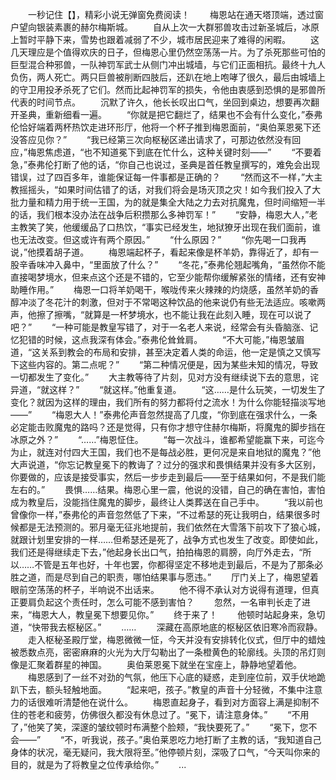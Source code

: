 　　一秒记住【】，精彩小说无弹窗免费阅读！
　　梅恩站在通天塔顶端，透过窗户望向银装素裹的赫尔梅斯城。
　　自从上次一大群邪兽攻击过新圣城后，冰原上暂时平静下来，雪势也跟着减弱了不少，城市居民迎来了难得的闲暇。
　　这几天理应是个值得欢庆的日子，但梅恩心里仍然空荡荡一片。为了杀死那些可怕的巨型混合种邪兽，一队神罚军武士从侧门冲出城墙，与它们正面相抗。最终十九人负伤，两人死亡。两只巨兽被削断四肢后，还趴在地上咆哮了很久，最后由城墙上的守卫用投矛杀死了它们。然而比起神罚军的损失，令他由衷感到恐惧的是邪兽所代表的时间节点。
　　沉默了许久，他长长叹出口气，坐回到桌边，想要再次翻开圣典，重新细看一遍。
　　“你就是把它翻烂了，结果也不会有什么变化，”泰弗伦恰好端着两杯热饮走进环形厅，他将一个杯子推到梅恩面前，“奥伯莱恩冕下还没答应见你？”
　　“我已经第三次向枢秘区递出请求了，可那边依然没有回应，”梅恩焦虑道，“也不知道冕下到底在忙什么，这种关键时刻——”
　　“不要着急，”泰弗伦打断了他的话，“你自己也说过，圣典是首任教皇撰写的，难免会出现错误，过了四百多年，谁能保证每一件事都是正确的？
　　“然而这不一样，”大主教摇摇头，“如果时间估错了的话，对我们将会是场灭顶之灾！如今我们投入了大批力量和精力用于统一王国，为的就是集全大陆之力去对抗魔鬼，但时间缩短一半的话，我们根本没办法在战争后积攒那么多神罚军！”
　　“安静，梅恩大人，”老主教笑了笑，他缓缓品了口热饮，“事实已经发生，地狱獠牙出现在我们面前，谁也无法改变。但这或许有两个原因。”
　　“什么原因？”
　　“你先喝一口我再说，”他摸着胡子道。
　　梅恩端起杯子，看起来像是杯羊奶，靠得近了，却有一股辛香味冲入鼻中，“里面放了什么？”
　　“冬花，”泰弗伦翘起嘴角，“虽然你不能直接喝梦境水，但来点这个还是不错的，它至少能帮你缓解紧张的情绪，还有安神助睡作用。”
　　梅恩一口将羊奶喝干，喉咙传来火辣辣的灼烧感，虽然羊奶的香醇冲淡了冬花汁的刺激，但对于不常喝这种饮品的他来说仍有些无法适应。咳嗽两声，他擦了擦嘴，“就算是一杯梦境水，也不能让我在此刻入睡，现在可以说了吧？”
　　“一种可能是教皇写错了，对于一名老人来说，经常会有头昏脑涨、记忆犯错的时候，这点我深有体会。”泰弗伦耸耸肩。
　　“不大可能，”梅恩皱眉道，“这关系到教会的布局和安排，甚至决定着人类的命运，他一定是慎之又慎写下这些内容的。第二点呢？”
　　“第二种情况便是，因为某些未知的情况，导致一切都发生了变化。”
　　大主教等待了片刻，见对方没有继续说下去的意思，诧异道，“就这样？”
　　“就这样。”他重复道。
　　“这……是什么玩笑，一切发生了变化？就因为这样的理由，我们所有的努力都将付之流水！为什么你能轻描淡写地——”
　　“梅恩大人！”泰弗伦声音忽然提高了几度，“你到底在强求什么，一条必定能击败魔鬼的路吗？还是觉得，只有你才想守住赫尔梅斯，将魔鬼的脚步挡在冰原之外？”
　　“……”梅恩怔住。
　　“每一次战斗，谁都希望能赢下来，可迄今为止，就连对付四大王国，我们也不是每战必胜，更何况是来自地狱的魔鬼？”他大声说道，“你忘记教皇冕下的教诲了？过分的强求和畏惧结果并没有多大区别，你要做的，应该是接受事实，然后一步步走到最后——至于结果如何，不是我们能左右的。”
　　畏惧……结果。梅恩心里一震，他说的没错，自己的确在害怕，害怕成为教皇后，没能挡住魔鬼的脚步，最终让人类葬送在自己手中。
　　“我以前也曾像你一样，”泰弗伦的声音忽然低了下来，“不过希瑟的死让我明白，结果很多时候都是无法预测的。邪月毫无征兆地提前，我们依然在大雪落下前攻下了狼心城，就跟计划里安排的一样……但希瑟还是死了，战争方式也发生了改变。即使如此，我们还是得继续走下去，”他起身长出口气，拍拍梅恩的肩膀，向厅外走去，“所以……不管是五年也好，十年也罢，你都得坚定不移地走到最后，不是为了那条必胜之道，而是尽到自己的职责，哪怕结果事与愿违。”
　　厅门关上了，梅恩望着眼前空荡荡的杯子，半响说不出话来。
　　他不得不承认对方说得有道理，但真正要肩负起这个责任时，怎么可能不感到害怕？
　　忽然，一名审判长走了进来，“梅恩大人，教皇冕下想要见你。”
　　终于来了！
　　他顿时站起身来，急切道，“快带我去枢秘区。”
　　……
　　深藏在高原地底的枢秘区依旧寒冷而寂静。
　　走入枢秘圣殿厅堂，梅恩微微一怔，今天并没有安排转化仪式，但厅中的蜡烛被悉数点亮，密密麻麻的火光为大厅勾勒出了一条橙黄色的轮廓线。头顶的吊灯则像是汇聚着群星的神国。
　　奥伯莱恩冕下就坐在宝座上，静静地望着他。
　　梅恩感到了一丝不对劲的气氛，他压下心底的疑惑，走到座位前，双手伏地跪趴下去，额头轻触地面。
　　“起来吧，孩子。”教皇的声音十分轻微，不集中注意力的话很难听清楚他在说什么。
　　梅恩直起身子，看到对方面容上满是抑制不住的苍老和疲劳，仿佛很久都没有休息过了。“冕下，请注意身体。”
　　“不用了，”他笑了笑，深邃的皱纹顿时布满整个脸颊，“我快要死了。”
　　“冕下，您不会——”
　　“不，听我说，孩子。”奥伯莱恩吃力地打断了主教的话，“我知道自己身体的状况，毫无疑问，我大限将至。”他停顿片刻，深吸了口气，“今天叫你来的目的，就是为了将教皇之位传承给你。”
　　...